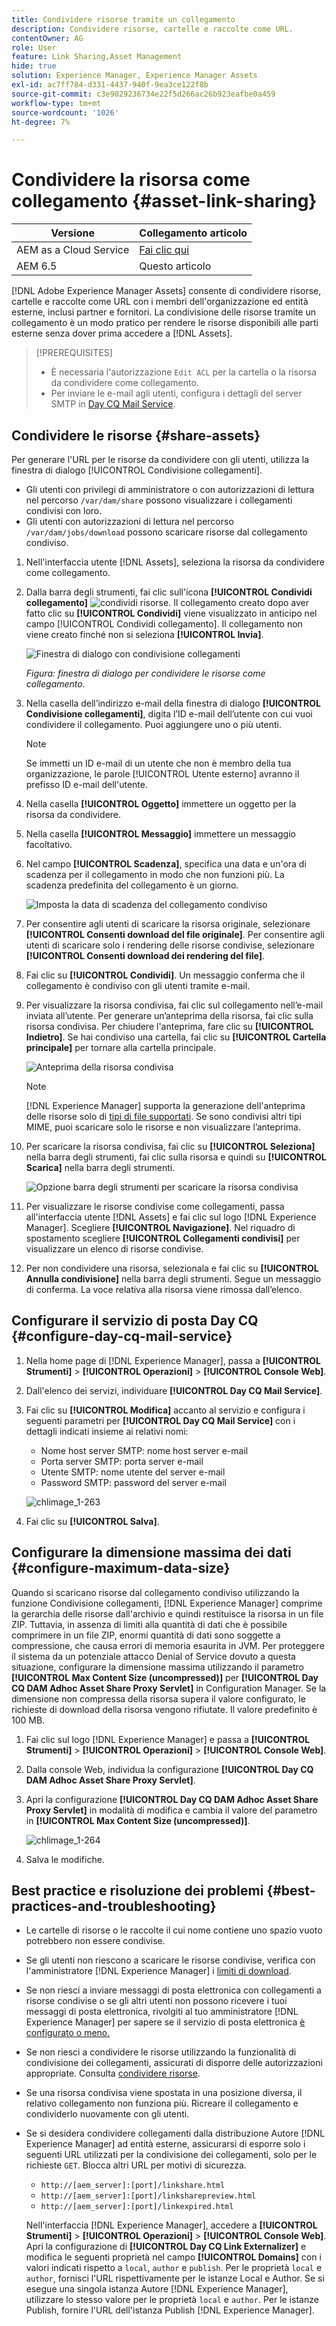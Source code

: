 ```yaml
---
title: Condividere risorse tramite un collegamento
description: Condividere risorse, cartelle e raccolte come URL.
contentOwner: AG
role: User
feature: Link Sharing,Asset Management
hide: true
solution: Experience Manager, Experience Manager Assets
exl-id: ac7ff784-d331-4437-940f-9ea3ce122f8b
source-git-commit: c3e9029236734e22f5d266ac26b923eafbe0a459
workflow-type: tm+mt
source-wordcount: '1026'
ht-degree: 7%

---
```


# Condividere la risorsa come collegamento {#asset-link-sharing}

| Versione | Collegamento articolo |
| -------- | ---------------------------- |
| AEM as a Cloud Service | [Fai clic qui](https://experienceleague.adobe.com/docs/experience-manager-cloud-service/content/assets/manage/share-assets.html?lang=en) |
| AEM 6.5 | Questo articolo |

[!DNL Adobe Experience Manager Assets] consente di condividere risorse, cartelle e raccolte come URL con i membri dell&#39;organizzazione ed entità esterne, inclusi partner e fornitori. La condivisione delle risorse tramite un collegamento è un modo pratico per rendere le risorse disponibili alle parti esterne senza dover prima accedere a [!DNL Assets].

>[!PREREQUISITES]
>
>* È necessaria l&#39;autorizzazione `Edit ACL` per la cartella o la risorsa da condividere come collegamento.
>* Per inviare le e-mail agli utenti, configura i dettagli del server SMTP in [Day CQ Mail Service](#configmailservice).

## Condividere le risorse {#share-assets}

Per generare l&#39;URL per le risorse da condividere con gli utenti, utilizza la finestra di dialogo [!UICONTROL Condivisione collegamenti].

* Gli utenti con privilegi di amministratore o con autorizzazioni di lettura nel percorso `/var/dam/share` possono visualizzare i collegamenti condivisi con loro.
* Gli utenti con autorizzazioni di lettura nel percorso `/var/dam/jobs/download` possono scaricare risorse dal collegamento condiviso.

1. Nell&#39;interfaccia utente [!DNL Assets], seleziona la risorsa da condividere come collegamento.

1. Dalla barra degli strumenti, fai clic sull&#39;icona **[!UICONTROL Condividi collegamento]** ![condividi risorse](assets/do-not-localize/assets_share.png). Il collegamento creato dopo aver fatto clic su **[!UICONTROL Condividi]** viene visualizzato in anticipo nel campo [!UICONTROL Condividi collegamento]. Il collegamento non viene creato finché non si seleziona **[!UICONTROL Invia]**.

   ![Finestra di dialogo con condivisione collegamenti](assets/share-assets-as-link.png)

   *Figura: finestra di dialogo per condividere le risorse come collegamento.*

1. Nella casella dell’indirizzo e-mail della finestra di dialogo **[!UICONTROL Condivisione collegamenti]**, digita l’ID e-mail dell’utente con cui vuoi condividere il collegamento. Puoi aggiungere uno o più utenti.

   >[!NOTE]
   >
   >Se immetti un ID e-mail di un utente che non è membro della tua organizzazione, le parole [!UICONTROL Utente esterno] avranno il prefisso ID e-mail dell&#39;utente.

1. Nella casella **[!UICONTROL Oggetto]** immettere un oggetto per la risorsa da condividere.

1. Nella casella **[!UICONTROL Messaggio]** immettere un messaggio facoltativo.

1. Nel campo **[!UICONTROL Scadenza]**, specifica una data e un&#39;ora di scadenza per il collegamento in modo che non funzioni più. La scadenza predefinita del collegamento è un giorno.

   ![Imposta la data di scadenza del collegamento condiviso](assets/Set-shared-link-expiration.png)

1. Per consentire agli utenti di scaricare la risorsa originale, selezionare **[!UICONTROL Consenti download del file originale]**. Per consentire agli utenti di scaricare solo i rendering delle risorse condivise, selezionare **[!UICONTROL Consenti download dei rendering del file]**.

1. Fai clic su **[!UICONTROL Condividi]**. Un messaggio conferma che il collegamento è condiviso con gli utenti tramite e-mail.

1. Per visualizzare la risorsa condivisa, fai clic sul collegamento nell’e-mail inviata all’utente. Per generare un’anteprima della risorsa, fai clic sulla risorsa condivisa. Per chiudere l&#39;anteprima, fare clic su **[!UICONTROL Indietro]**. Se hai condiviso una cartella, fai clic su **[!UICONTROL Cartella principale]** per tornare alla cartella principale.

   ![Anteprima della risorsa condivisa](assets/chlimage_1-546.png)

   >[!NOTE]
   >
   >[!DNL Experience Manager] supporta la generazione dell&#39;anteprima delle risorse solo di [tipi di file supportati](/help/assets/assets-formats.md). Se sono condivisi altri tipi MIME, puoi scaricare solo le risorse e non visualizzare l’anteprima.

1. Per scaricare la risorsa condivisa, fai clic su **[!UICONTROL Seleziona]** nella barra degli strumenti, fai clic sulla risorsa e quindi su **[!UICONTROL Scarica]** nella barra degli strumenti.

   ![Opzione barra degli strumenti per scaricare la risorsa condivisa](assets/chlimage_1-547.png)

1. Per visualizzare le risorse condivise come collegamenti, passa all&#39;interfaccia utente [!DNL Assets] e fai clic sul logo [!DNL Experience Manager]. Scegliere **[!UICONTROL Navigazione]**. Nel riquadro di spostamento scegliere **[!UICONTROL Collegamenti condivisi]** per visualizzare un elenco di risorse condivise.

1. Per non condividere una risorsa, selezionala e fai clic su **[!UICONTROL Annulla condivisione]** nella barra degli strumenti. Segue un messaggio di conferma. La voce relativa alla risorsa viene rimossa dall’elenco.

## Configurare il servizio di posta Day CQ {#configure-day-cq-mail-service}

1. Nella home page di [!DNL Experience Manager], passa a **[!UICONTROL Strumenti]** > **[!UICONTROL Operazioni]** > **[!UICONTROL Console Web]**.
1. Dall&#39;elenco dei servizi, individuare **[!UICONTROL Day CQ Mail Service]**.
1. Fai clic su **[!UICONTROL Modifica]** accanto al servizio e configura i seguenti parametri per **[!UICONTROL Day CQ Mail Service]** con i dettagli indicati insieme ai relativi nomi:

   * Nome host server SMTP: nome host server e-mail
   * Porta server SMTP: porta server e-mail
   * Utente SMTP: nome utente del server e-mail
   * Password SMTP: password del server e-mail

   ![chlimage_1-263](assets/chlimage_1-548.png)

1. Fai clic su **[!UICONTROL Salva]**.

## Configurare la dimensione massima dei dati {#configure-maximum-data-size}

Quando si scaricano risorse dal collegamento condiviso utilizzando la funzione Condivisione collegamenti, [!DNL Experience Manager] comprime la gerarchia delle risorse dall&#39;archivio e quindi restituisce la risorsa in un file ZIP. Tuttavia, in assenza di limiti alla quantità di dati che è possibile comprimere in un file ZIP, enormi quantità di dati sono soggette a compressione, che causa errori di memoria esaurita in JVM. Per proteggere il sistema da un potenziale attacco Denial of Service dovuto a questa situazione, configurare la dimensione massima utilizzando il parametro **[!UICONTROL Max Content Size (uncompressed)]** per **[!UICONTROL Day CQ DAM Adhoc Asset Share Proxy Servlet]** in Configuration Manager. Se la dimensione non compressa della risorsa supera il valore configurato, le richieste di download della risorsa vengono rifiutate. Il valore predefinito è 100 MB.

1. Fai clic sul logo [!DNL Experience Manager] e passa a **[!UICONTROL Strumenti]** > **[!UICONTROL Operazioni]** > **[!UICONTROL Console Web]**.
1. Dalla console Web, individua la configurazione **[!UICONTROL Day CQ DAM Adhoc Asset Share Proxy Servlet]**.
1. Apri la configurazione **[!UICONTROL Day CQ DAM Adhoc Asset Share Proxy Servlet]** in modalità di modifica e cambia il valore del parametro in **[!UICONTROL Max Content Size (uncompressed)]**.

   ![chlimage_1-264](assets/chlimage_1-549.png)

1. Salva le modifiche.

## Best practice e risoluzione dei problemi {#best-practices-and-troubleshooting}

* Le cartelle di risorse o le raccolte il cui nome contiene uno spazio vuoto potrebbero non essere condivise.
* Se gli utenti non riescono a scaricare le risorse condivise, verifica con l&#39;amministratore [!DNL Experience Manager] i [limiti di download](#configure-maximum-data-size).
* Se non riesci a inviare messaggi di posta elettronica con collegamenti a risorse condivise o se gli altri utenti non possono ricevere i tuoi messaggi di posta elettronica, rivolgiti al tuo amministratore [!DNL Experience Manager] per sapere se il servizio di posta elettronica [è configurato o meno.](#configure-day-cq-mail-service)
* Se non riesci a condividere le risorse utilizzando la funzionalità di condivisione dei collegamenti, assicurati di disporre delle autorizzazioni appropriate. Consulta [condividere risorse](#share-assets).
* Se una risorsa condivisa viene spostata in una posizione diversa, il relativo collegamento non funziona più. Ricreare il collegamento e condividerlo nuovamente con gli utenti.

* Se si desidera condividere collegamenti dalla distribuzione Autore [!DNL Experience Manager] ad entità esterne, assicurarsi di esporre solo i seguenti URL utilizzati per la condivisione dei collegamenti, solo per le richieste `GET`. Blocca altri URL per motivi di sicurezza.

   * `http://[aem_server]:[port]/linkshare.html`
   * `http://[aem_server]:[port]/linksharepreview.html`
   * `http://[aem_server]:[port]/linkexpired.html`

  Nell&#39;interfaccia [!DNL Experience Manager], accedere a **[!UICONTROL Strumenti]** > **[!UICONTROL Operazioni]** > **[!UICONTROL Console Web]**. Apri la configurazione di **[!UICONTROL Day CQ Link Externalizer]** e modifica le seguenti proprietà nel campo **[!UICONTROL Domains]** con i valori indicati rispetto a `local`, `author` e `publish`. Per le proprietà `local` e `author`, fornisci l&#39;URL rispettivamente per le istanze Local e Author. Se si esegue una singola istanza Autore [!DNL Experience Manager], utilizzare lo stesso valore per le proprietà `local` e `author`. Per le istanze Publish, fornire l&#39;URL dell&#39;istanza Publish [!DNL Experience Manager].
